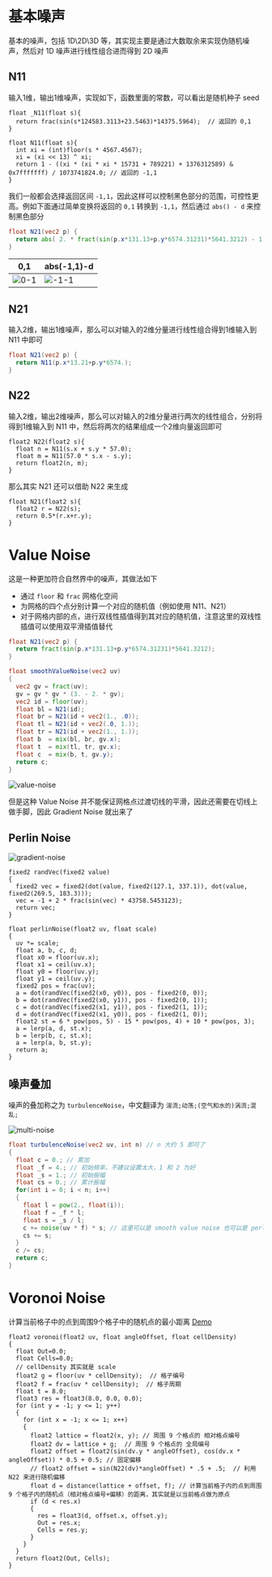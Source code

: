 # 基本噪声

基本的噪声，包括 1D\2D\3D 等，其实现主要是通过大数取余来实现伪随机噪声，然后对 1D 噪声进行线性组合进而得到 2D 噪声

## N11

输入1维，输出1维噪声，实现如下，函数里面的常数，可以看出是随机种子 seed

```hlsl
float _N11(float s){
  return frac(sin(s*124583.3113+23.5463)*14375.5964);  // 返回的 0,1
}

float N11(float s){
  int xi = (int)floor(s * 4567.4567);
  xi = (xi << 13) ^ xi;
  return 1 - ((xi * (xi * xi * 15731 + 789221) + 1376312589) & 0x7fffffff) / 1073741824.0; // 返回的 -1,1
}
```

我们一般都会选择返回区间 `-1,1`，因此这样可以控制黑色部分的范围，可控性更高。例如下面通过简单变换将返回的 `0,1` 转换到 `-1,1`，然后通过 `abs() - d` 来控制黑色部分

```glsl
float N21(vec2 p) {
  return abs( 2. * fract(sin(p.x*131.13+p.y*6574.31231)*5641.3212) - 1. ) - .35;
}
```

|0,1|abs(-1,1)-d|
|---|---|
|![0-1](./imgs/0-1.png)|![-1-1](./imgs/-1-1.png)|

## N21 

输入2维，输出1维噪声，那么可以对输入的2维分量进行线性组合得到1维输入到 N11 中即可

```glsl
float N21(vec2 p) {
  return N11(p.x*13.21+p.y*6574.);
}
```

## N22 

输入2维，输出2维噪声，那么可以对输入的2维分量进行两次的线性组合，分别将得到1维输入到 N11 中，然后将两次的结果组成一个2维向量返回即可

```hlsl
float2 N22(float2 s){
  float n = N11(s.x + s.y * 57.0);
  float m = N11(57.0 * s.x - s.y);
  return float2(n, m);
}
```

那么其实 N21 还可以借助 N22 来生成

```hlsl
float N21(float2 s){
  float2 r = N22(s);
  return 0.5*(r.x+r.y);
}
```

# Value Noise

这是一种更加符合自然界中的噪声，其做法如下

- 通过 `floor` 和 `frac` 网格化空间
- 为网格的四个点分别计算一个对应的随机值（例如使用 N11、N21）
- 对于网格内部的点，进行双线性插值得到其对应的随机值，注意这里的双线性插值可以使用双平滑插值替代

```glsl
float N21(vec2 p) {
  return fract(sin(p.x*131.13+p.y*6574.31231)*5641.3212);
}

float smoothValueNoise(vec2 uv)
{
  vec2 gv = fract(uv);
  gv = gv * gv * (3. - 2. * gv);
  vec2 id = floor(uv);
  float bl = N21(id);
  float br = N21(id + vec2(1., .0));
  float tl = N21(id + vec2(.0, 1.));
  float tr = N21(id + vec2(1., 1.));
  float b  = mix(bl, br, gv.x);
  float t  = mix(tl, tr, gv.x);
  float c  = mix(b, t, gv.y);
  return c;
}
```

![value-noise](./imgs/value-noise.png)

但是这种 Value Noise 并不能保证网格点过渡切线的平滑，因此还需要在切线上做手脚，因此 Gradient Noise 就出来了

## Perlin Noise

![gradient-noise](./imgs/gradient-noise.png)

```hlsl
fixed2 randVec(fixed2 value)
{
  fixed2 vec = fixed2(dot(value, fixed2(127.1, 337.1)), dot(value, fixed2(269.5, 183.3)));
  vec = -1 + 2 * frac(sin(vec) * 43758.5453123);
  return vec;
}

float perlinNoise(float2 uv, float scale)
{
  uv *= scale;
  float a, b, c, d;
  float x0 = floor(uv.x); 
  float x1 = ceil(uv.x); 
  float y0 = floor(uv.y); 
  float y1 = ceil(uv.y); 
  fixed2 pos = frac(uv);
  a = dot(randVec(fixed2(x0, y0)), pos - fixed2(0, 0));
  b = dot(randVec(fixed2(x0, y1)), pos - fixed2(0, 1));
  c = dot(randVec(fixed2(x1, y1)), pos - fixed2(1, 1));
  d = dot(randVec(fixed2(x1, y0)), pos - fixed2(1, 0));
  float2 st = 6 * pow(pos, 5) - 15 * pow(pos, 4) + 10 * pow(pos, 3);
  a = lerp(a, d, st.x);
  b = lerp(b, c, st.x);
  a = lerp(a, b, st.y);
  return a;
}
```

## 噪声叠加

噪声的叠加称之为 `turbulenceNoise`，中文翻译为 `湍流;动荡;(空气和水的)涡流;混乱;`

![multi-noise](./imgs/multi-noise.png)

```glsl
float turbulenceNoise(vec2 uv, int n) // n 大约 5 即可了
{
  float c = 0.; // 累加
  float _f = 4.; // 初始频率，不建议设置太大，1 和 2 为好
  float _s = 1.; // 初始振幅
  float cs = 0.; // 累计振幅
  for(int i = 0; i < n; i++)
  {
    float l = pow(2., float(i));
    float f = _f * l;
    float s = _s / l;
    c += noise(uv * f) * s; // 这里可以是 smooth value noise 也可以是 perlin noise
    cs += s;
  }
  c /= cs;
  return c;
}
```

# Voronoi Noise

计算当前格子中的点到周围9个格子中的随机点的最小距离 <a href="https://www.shadertoy.com/view/4c3GD2">Demo</a>

```hlsl
float2 voronoi(float2 uv, float angleOffset, float cellDensity)
{
  float Out=0.0;
  float Cells=0.0;
  // cellDensity 其实就是 scale
  float2 g = floor(uv * cellDensity);  // 格子编号
  float2 f = frac(uv * cellDensity);  // 格子周期
  float t = 8.0;
  float3 res = float3(8.0, 0.0, 0.0);
  for (int y = -1; y <= 1; y++)
  {
    for (int x = -1; x <= 1; x++)
    {
      float2 lattice = float2(x, y); // 周围 9 个格点的 相对格点编号
      float2 dv = lattice + g;  // 周围 9 个格点的 全局编号
      float2 offset = float2(sin(dv.y * angleOffset), cos(dv.x * angleOffset)) * 0.5 + 0.5; // 固定偏移
      // float2 offset = sin(N22(dv)*angleOffset) * .5 + .5;  // 利用 N22 来进行随机偏移
      float d = distance(lattice + offset, f); // 计算当前格子内的点到周围 9 个格子内的随机点（相对格点编号+偏移）的距离，其实就是以当前格点做为原点
      if (d < res.x)
      {
        res = float3(d, offset.x, offset.y);
        Out = res.x;
        Cells = res.y;
      }
    }
  }
  return float2(Out, Cells);
}
```